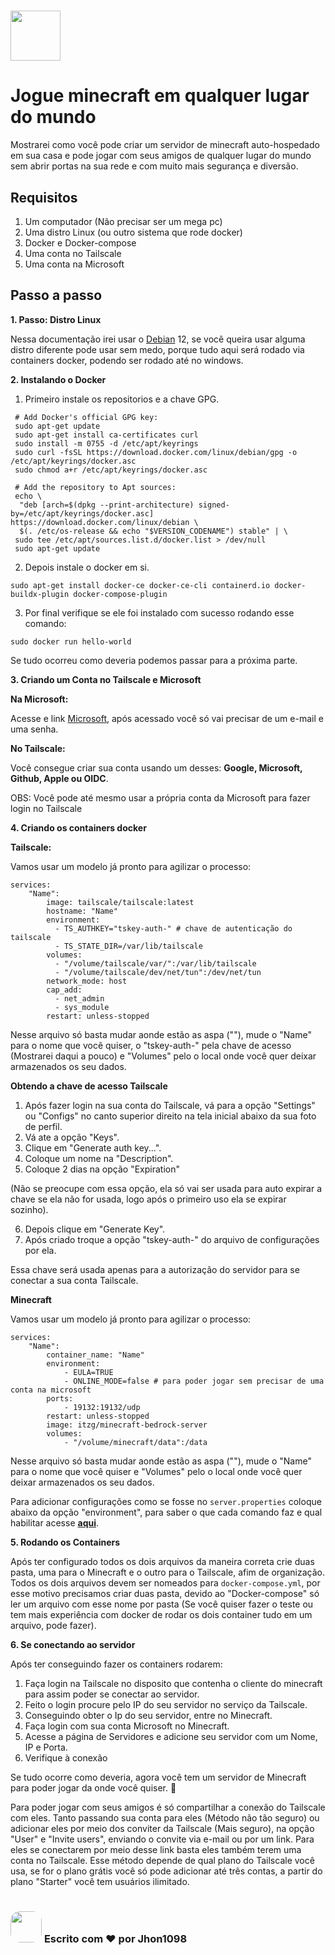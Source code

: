 # [<img src="https://logos-world.net/wp-content/uploads/2020/05/Minecraft-Logo-700x394.png" height="80">](https://www.minecraft.net/pt-br)
# Jogue minecraft em qualquer lugar do mundo

Mostrarei como você pode criar um servidor de minecraft auto-hospedado em sua casa e pode jogar com seus amigos de qualquer lugar do mundo sem abrir portas na sua rede e com muito mais segurança e diversão.

## Requisitos

1. Um computador (Não precisar ser um mega pc)
2. Uma distro Linux (ou outro sistema que rode docker)
3. Docker e Docker-compose 
4. Uma conta no Tailscale
5. Uma conta na Microsoft

## Passo a passo

**1. Passo: Distro Linux**

Nessa documentação irei usar o [Debian](www.debian.org) 12, se você queira usar alguma distro diferente pode usar sem medo, porque tudo aqui será rodado via containers docker, podendo ser rodado até no windows.

**2. Instalando o Docker**

1. Primeiro instale os repositorios e a chave GPG.
``````
 # Add Docker's official GPG key:
 sudo apt-get update
 sudo apt-get install ca-certificates curl
 sudo install -m 0755 -d /etc/apt/keyrings
 sudo curl -fsSL https://download.docker.com/linux/debian/gpg -o /etc/apt/keyrings/docker.asc
 sudo chmod a+r /etc/apt/keyrings/docker.asc

 # Add the repository to Apt sources:
 echo \
  "deb [arch=$(dpkg --print-architecture) signed-by=/etc/apt/keyrings/docker.asc] https://download.docker.com/linux/debian \
  $(. /etc/os-release && echo "$VERSION_CODENAME") stable" | \
 sudo tee /etc/apt/sources.list.d/docker.list > /dev/null
 sudo apt-get update
``````

2. Depois instale o docker em si.

``````
sudo apt-get install docker-ce docker-ce-cli containerd.io docker-buildx-plugin docker-compose-plugin
``````

3. Por final verifique se ele foi instalado com sucesso rodando esse comando:
``````
sudo docker run hello-world
`````` 

Se tudo ocorreu como deveria podemos passar para a próxima parte.

**3. Criando um Conta no Tailscale e Microsoft**

**Na Microsoft:**

Acesse e link [Microsoft](https://www.microsoft.com/pt-br), após acessado você só vai precisar de um e-mail e uma senha.


**No Tailscale:**

Você consegue criar sua conta usando um desses: **Google, Microsoft, Github, Apple ou OIDC**.

OBS: Você pode até mesmo usar a própria conta da Microsoft para fazer login no Tailscale

**4. Criando os containers docker**

**Tailscale:**

Vamos usar um modelo já pronto para agilizar o processo:
``````
services:
    "Name":
        image: tailscale/tailscale:latest
        hostname: "Name"
        environment:
          - TS_AUTHKEY="tskey-auth-" # chave de autenticação do tailscale
          - TS_STATE_DIR=/var/lib/tailscale
        volumes:
          - "/volume/tailscale/var/":/var/lib/tailscale
          - "/volume/tailscale/dev/net/tun":/dev/net/tun
        network_mode: host
        cap_add:
          - net_admin
          - sys_module
        restart: unless-stopped
``````

Nesse arquivo só basta mudar aonde estão as aspa (""), mude o "Name" para o nome que você quiser, o "tskey-auth-" pela chave de acesso (Mostrarei daqui a pouco) e "Volumes" pelo o local onde você quer deixar armazenados os seu dados.

**Obtendo a chave de acesso Tailscale**

1. Após fazer login na sua conta do Tailscale, vá para a opção "Settings" ou "Configs" no canto superior direito na tela inicial abaixo da sua foto de perfil.
2. Vá ate a opção "Keys".
3. Clique em "Generate auth key...".
4. Coloque um nome na "Description".
5. Coloque 2 dias na opção "Expiration"

(Não se preocupe com essa opção, ela só vai ser usada para auto expirar a chave se ela não for usada, logo após o primeiro uso ela se expirar sozinho).

6. Depois clique em "Generate Key".
7. Após criado troque a opção "tskey-auth-" do arquivo de configurações por ela.

Essa chave será usada apenas para a autorização do servidor para se conectar a sua conta Tailscale.

**Minecraft**

Vamos usar um modelo já pronto para agilizar o processo:
``````
services:
    "Name":
        container_name: "Name"
        environment:
            - EULA=TRUE
            - ONLINE_MODE=false # para poder jogar sem precisar de uma conta na microsoft
        ports:
            - 19132:19132/udp
        restart: unless-stopped
        image: itzg/minecraft-bedrock-server
        volumes:
            - "/volume/minecraft/data":/data
``````

Nesse arquivo só basta mudar aonde estão as aspa (""), mude o "Name" para o nome que você quiser e "Volumes" pelo o local onde você quer deixar armazenados os seu dados.

Para adicionar configurações como se fosse no ```server.properties``` coloque abaixo da opção "environment", para saber o que cada comando faz e qual habilitar acesse **[aqui](https://minecraft.fandom.com/wiki/Server.properties#Bedrock_Edition_3)**.

**5. Rodando os Containers**

Após ter configurado todos os dois arquivos da maneira correta crie duas pasta, uma para o Minecraft e o outro para o Tailscale, afim de organização. Todos os dois arquivos devem ser nomeados para ```docker-compose.yml```, por esse motivo precisamos criar duas pasta, devido ao "Docker-compose" só ler um arquivo com esse nome por pasta (Se você quiser fazer o teste ou tem mais experiência com docker de rodar os dois container tudo em um arquivo, pode fazer).

**6. Se conectando ao servidor**

Após ter conseguindo fazer os containers rodarem: 
1. Faça login na Tailscale no disposito que contenha o cliente do minecraft para assim poder se conectar ao servidor. 
2. Feito o login procure pelo IP do seu servidor no serviço da Tailscale. 
3. Conseguindo obter o Ip do seu servidor, entre no Minecraft.
4. Faça login com sua conta Microsoft no Minecraft.
5. Acesse a página de Servidores e adicione seu servidor com um Nome, IP e Porta.
6. Verifique à conexão

Se tudo ocorre como deveria, agora você tem um servidor de Minecraft para poder jogar da onde você quiser. 🎉 

Para poder jogar com seus amigos é só compartilhar a conexão do Tailscale com eles. Tanto passando sua conta para eles (Método não tão seguro) ou adicionar eles por meio dos conviter da Tailscale (Mais seguro), na opção "User" e "Invite users", enviando o convite via e-mail ou por um link. Para eles se conectarem por meio desse link basta eles também terem uma conta no Tailscale. Esse método depende de qual plano do Tailscale você usa, se for o plano grátis você só pode adicionar até três contas, a partir do plano "Starter" você tem usuários ilimitado.

#
### [<img src="https://avatars.githubusercontent.com/u/93058539?v=4" height="50" style="border-radius: 30%">](https://github.com/Jhon1098) **Escrito com ❤️ por Jhon1098** 